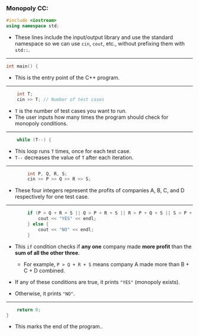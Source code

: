 ### Monopoly CC:
 
 

```cpp
#include <iostream>
using namespace std;
```

* These lines include the input/output library and use the standard namespace so we can use `cin`, `cout`, etc., without prefixing them with `std::`.

---

```cpp
int main() {
```

* This is the entry point of the C++ program.

---

```cpp
    int T;
    cin >> T; // Number of test cases
```

* `T` is the number of test cases you want to run.
* The user inputs how many times the program should check for monopoly conditions.

---

```cpp
    while (T--) {
```

* This loop runs `T` times, once for each test case.
* `T--` decreases the value of `T` after each iteration.

---

```cpp
        int P, Q, R, S;
        cin >> P >> Q >> R >> S;
```

* These four integers represent the profits of companies A, B, C, and D respectively for one test case.

---

```cpp
        if (P > Q + R + S || Q > P + R + S || R > P + Q + S || S > P + Q + R) {
            cout << "YES" << endl;
        } else {
            cout << "NO" << endl;
        }
```

* This `if` condition checks if **any one** company made **more profit** than the **sum of all the other three**.

  * For example, `P > Q + R + S` means company A made more than B + C + D combined.
* If any of these conditions are true, it prints `"YES"` (monopoly exists).
* Otherwise, it prints `"NO"`.

---

```cpp
    return 0;
}
```

* This marks the end of the program..

